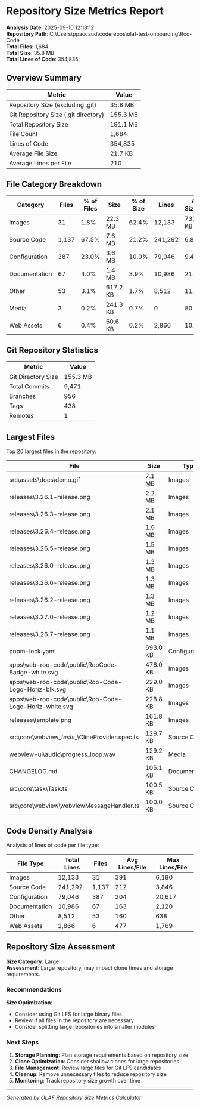# Repository Size Metrics Report

**Analysis Date**: 2025-09-10 12:18:12  
**Repository Path**: C:\Users\ppaccaud\coderepos\olaf-test-onboarding\Roo-Code  
**Total Files**: 1,684  
**Total Size**: 35.8 MB  
**Total Lines of Code**: 354,835

## Overview Summary

| Metric | Value |
|--------|-------|
| Repository Size (excluding .git) | 35.8 MB |
| Git Repository Size (.git directory) | 155.3 MB |
| Total Repository Size | 191.1 MB |
| File Count | 1,684 |
| Lines of Code | 354,835 |
| Average File Size | 21.7 KB |
| Average Lines per File | 210 |

## File Category Breakdown

| Category | Files | % of Files | Size | % of Size | Lines | Avg Size/File |
|----------|-------|------------|------|-----------|-------|---------------|
| Images | 31 | 1.8% | 22.3 MB | 62.4% | 12,133 | 737.5 KB |
| Source Code | 1,137 | 67.5% | 7.6 MB | 21.2% | 241,292 | 6.8 KB |
| Configuration | 387 | 23.0% | 3.6 MB | 10.0% | 79,046 | 9.4 KB |
| Documentation | 67 | 4.0% | 1.4 MB | 3.9% | 10,986 | 21.5 KB |
| Other | 53 | 3.1% | 617.2 KB | 1.7% | 8,512 | 11.6 KB |
| Media | 3 | 0.2% | 241.3 KB | 0.7% | 0 | 80.4 KB |
| Web Assets | 6 | 0.4% | 60.6 KB | 0.2% | 2,866 | 10.1 KB |

## Git Repository Statistics

| Metric | Value |
|--------|-------|
| Git Directory Size | 155.3 MB |
| Total Commits | 9,471 |
| Branches | 956 |
| Tags | 438 |
| Remotes | 1 |

## Largest Files

Top 20 largest files in the repository:

| File | Size | Type | Lines |
|------|------|------|-------|
| src\assets\docs\demo.gif | 7.1 MB | Images | Binary |
| releases\3.26.1-release.png | 2.2 MB | Images | Binary |
| releases\3.26.3-release.png | 2.1 MB | Images | Binary |
| releases\3.26.4-release.png | 1.9 MB | Images | Binary |
| releases\3.26.5-release.png | 1.5 MB | Images | Binary |
| releases\3.26.0-release.png | 1.3 MB | Images | Binary |
| releases\3.26.6-release.png | 1.3 MB | Images | Binary |
| releases\3.26.2-release.png | 1.3 MB | Images | Binary |
| releases\3.27.0-release.png | 1.2 MB | Images | Binary |
| releases\3.26.7-release.png | 1.1 MB | Images | Binary |
| pnpm-lock.yaml | 693.0 KB | Configuration | 20,617 |
| apps\web-roo-code\public\RooCode-Badge-white.svg | 476.0 KB | Images | 6,180 |
| apps\web-roo-code\public\Roo-Code-Logo-Horiz-blk.svg | 229.0 KB | Images | 2,971 |
| apps\web-roo-code\public\Roo-Code-Logo-Horiz-white.svg | 228.8 KB | Images | 2,965 |
| releases\template.png | 161.8 KB | Images | Binary |
| src\core\webview\__tests__\ClineProvider.spec.ts | 129.7 KB | Source Code | 3,846 |
| webview-ui\audio\progress_loop.wav | 129.2 KB | Media | Binary |
| CHANGELOG.md | 105.1 KB | Documentation | 2,120 |
| src\core\task\Task.ts | 100.5 KB | Source Code | 2,901 |
| src\core\webview\webviewMessageHandler.ts | 100.0 KB | Source Code | 3,002 |

## Code Density Analysis

Analysis of lines of code per file type:

| File Type | Total Lines | Files | Avg Lines/File | Max Lines/File |
|-----------|-------------|-------|----------------|----------------|
| Images | 12,133 | 31 | 391 | 6,180 |
| Source Code | 241,292 | 1,137 | 212 | 3,846 |
| Configuration | 79,046 | 387 | 204 | 20,617 |
| Documentation | 10,986 | 67 | 163 | 2,120 |
| Other | 8,512 | 53 | 160 | 638 |
| Web Assets | 2,866 | 6 | 477 | 1,769 |

## Repository Size Assessment

**Size Category**: Large  
**Assessment**: Large repository, may impact clone times and storage requirements.

### Recommendations


**Size Optimization**:
- Consider using Git LFS for large binary files
- Review if all files in the repository are necessary
- Consider splitting large repositories into smaller modules


### Next Steps

1. **Storage Planning**: Plan storage requirements based on repository size
2. **Clone Optimization**: Consider shallow clones for large repositories  
3. **File Management**: Review large files for Git LFS candidates
4. **Cleanup**: Remove unnecessary files to reduce repository size
5. **Monitoring**: Track repository size growth over time

---
*Generated by OLAF Repository Size Metrics Calculator*
